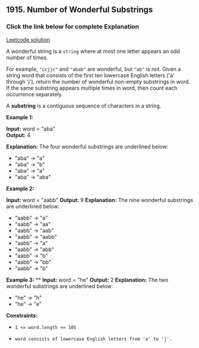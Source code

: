 ## 1915. Number of Wonderful Substrings

### Click the link below for complete Explanation

[Leetcode solution]()

A wonderful string is a ``string`` where at most one letter appears an odd number of times.

For example, ``"ccjjc"`` and ``"abab"`` are wonderful, but ``"ab"`` is not.
Given a string word that consists of the first ten lowercase English letters ('a' through 'j'), return the number of wonderful non-empty substrings in word. If the same substring appears multiple times in word, then count each occurrence separately.

A __substring__ is a contiguous sequence of characters in a string.

 

**Example 1:**

**Input:** word = "aba" <br>
**Output:** 4

**Explanation:** The four wonderful substrings are underlined below:
- "aba" -> "a"
- "aba" -> "b"
- "aba" -> "a"
- "aba" -> "aba"

**Example 2:**

**Input:** word = "aabb"
**Output:** 9
**Explanation:** The nine wonderful substrings are underlined below:
- "aabb" -> "a" <br>
- "aabb" -> "aa" <br>
- "aabb" -> "aab" <br>
- "aabb" -> "aabb" <br>
- "aabb" -> "a"   <br> 
- "aabb" -> "abb" <br>
- "aabb" -> "b" <br>
- "aabb" -> "bb" <br>
- "aabb" -> "b"

**Example 3:**
**
**Input:** word = "he"
**Output:** 2
**Explanation:** The two wonderful substrings are underlined below:
- "he" -> "h" <br>
- "he" -> "e"
 

**Constraints:**

- ``1 <= word.length <= 105``

- ``word consists of lowercase English letters from 'a' to 'j'.``